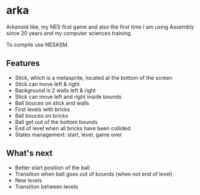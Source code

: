 # arka

Arkanoid like, my NES first game and also the first time I am using Assembly since 20 years and my computer sciences training.

To compile use NESASM.

## Features

- Stick, which is a metasprite, located at the bottom of the screen
- Stick can move left & right
- Background is 2 walls left & right
- Stick can move left and right inside bounds
- Ball bouces on stick and walls
- First levels with bricks
- Ball bouces on bricks
- Ball get out of the bottom bounds
- End of level when all bricks have been collided
- States management: start, level, game over

## What's next

- Better start position of the ball
- Transition when ball goes out of bounds (when not end of level)
- New levels
- Transition between levels
